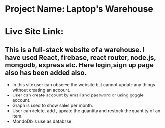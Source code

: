 # Project Name: Laptop's Warehouse
# Live Site Link: 

## This is a full-stack website of a warehouse. I have used React, firebase, react router, node.js, mongodb, express etc. Here login,sign up page also has been added also. 

* In this site user can observe the website but cannot update any things without creating an account. 
* User can create account by email and password or using goggle account. 
* Graph is used to show sales per month.
* User can delete, add , update the quantity and restock the quantity of an item. 
* MondoDb is use as database.

